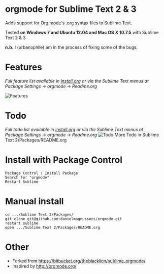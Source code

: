 orgmode for Sublime Text 2 & 3
=============


Adds support for [Org mode](http://orgmode.org)'s [.org syntax](http://orgmode.org/worg/dev/org-syntax.html) files to Sublime Text.

Tested **on Windows 7 and Ubuntu 12.04 and Mac OS X 10.7.5** with Sublime Text 2 & 3

**n.b.** I (urbanophile) am in the process of fixing some of the bugs. 


Features
=============

_Full feature list available in [install.org](messages/install.org#features) or via the Sublime Text menus at Package Settings -> orgmode -> Readme.org_

![Features](https://raw.github.com/danielmagnussons/orgmode/master/images/screenshot1.png)


Todo
=============
_Full todo list available in [install.org](https://github.com/danielmagnussons/orgmode/blob/master/messages/install.org) or via the Sublime Text menus at Package Settings -> orgmode -> Readme.org_
![Todo](https://raw.github.com/danielmagnussons/orgmode/master/images/screenshot2.png)
More Todo in Sublime Text 2/Packages/README.org


Install with Package Control
=============

	Package Control : Install Package
	Search for "orgmode"
	Restart Sublime


Manual install
=============
	
	cd .../Sublime Text 2/Packages/
	git clone git@github.com:danielmagnussons/orgmode.git
	restart sublime
	open .../Sublime Text 2/Packages/README.org


Other
=============

* Forked from https://bitbucket.org/theblacklion/sublime_orgmode/
* Inspired by http://orgmode.org/
